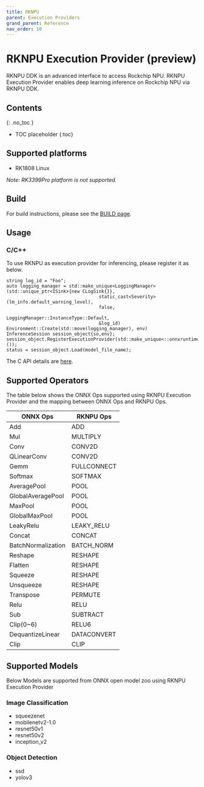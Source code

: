 ```yaml
---
title: RKNPU
parent: Execution Providers
grand_parent: Reference
nav_order: 10
---
```


# RKNPU Execution Provider (preview)
RKNPU DDK is an advanced interface to access Rockchip NPU. RKNPU Execution Provider enables deep learning inference on Rockchip NPU via RKNPU DDK.

## Contents
{: .no_toc }

* TOC placeholder
{:toc}


## Supported platforms

* RK1808 Linux

*Note: RK3399Pro platform is not supported.*


## Build 
For build instructions, please see the [BUILD page](../../how-to/build.md#RKNPU).

## Usage
### C/C++
To use RKNPU as execution provider for inferencing, please register it as below.
```
string log_id = "Foo";
auto logging_manager = std::make_unique<LoggingManager>
(std::unique_ptr<ISink>{new CLogSink{}},
                                  static_cast<Severity>(lm_info.default_warning_level),
                                  false,
                                  LoggingManager::InstanceType::Default,
                                  &log_id)
Environment::Create(std::move(logging_manager), env)
InferenceSession session_object{so,env};
session_object.RegisterExecutionProvider(std::make_unique<::onnxruntime::RknpuExecutionProvider>());
status = session_object.Load(model_file_name);
```
The C API details are [here](../api/c-api.md.md).


## Supported Operators

The table below shows the ONNX Ops supported using RKNPU Execution Provider and the mapping between ONNX Ops and RKNPU Ops.

| **ONNX Ops** | **RKNPU Ops** |
| --- | --- |
| Add | ADD |
| Mul | MULTIPLY |
| Conv | CONV2D |
| QLinearConv | CONV2D |
| Gemm | FULLCONNECT |
| Softmax | SOFTMAX |
| AveragePool | POOL |
| GlobalAveragePool | POOL |
| MaxPool | POOL |
| GlobalMaxPool | POOL |
| LeakyRelu | LEAKY_RELU |
| Concat | CONCAT |
| BatchNormalization | BATCH_NORM |
| Reshape | RESHAPE |
| Flatten | RESHAPE |
| Squeeze | RESHAPE |
| Unsqueeze | RESHAPE |
| Transpose | PERMUTE |
| Relu | RELU |
| Sub | SUBTRACT |
| Clip(0~6)| RELU6 |
| DequantizeLinear | DATACONVERT |
| Clip | CLIP |


## Supported Models

Below Models are supported from ONNX open model zoo using RKNPU Execution Provider

### Image Classification
- squeezenet
- mobilenetv2-1.0
- resnet50v1
- resnet50v2
- inception_v2

### Object Detection
- ssd
- yolov3